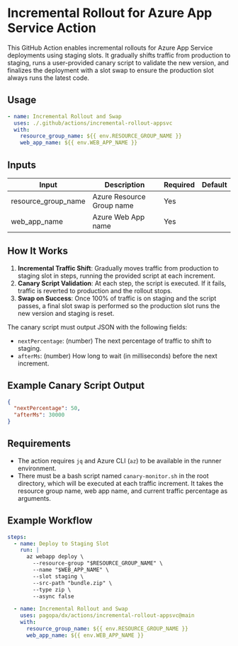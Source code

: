 # Incremental Rollout for Azure App Service Action

This GitHub Action enables incremental rollouts for Azure App Service deployments using staging slots. It gradually shifts traffic from production to staging, runs a user-provided canary script to validate the new version, and finalizes the deployment with a slot swap to ensure the production slot always runs the latest code.

## Usage

```yaml
- name: Incremental Rollout and Swap
  uses: ./.github/actions/incremental-rollout-appsvc
  with:
    resource_group_name: ${{ env.RESOURCE_GROUP_NAME }}
    web_app_name: ${{ env.WEB_APP_NAME }}
```

## Inputs

| Input               | Description               | Required | Default |
| ------------------- | ------------------------- | -------- | ------- |
| resource_group_name | Azure Resource Group name | Yes      |         |
| web_app_name        | Azure Web App name        | Yes      |         |

## How It Works

1. **Incremental Traffic Shift**: Gradually moves traffic from production to staging slot in steps, running the provided script at each increment.
2. **Canary Script Validation**: At each step, the script is executed. If it fails, traffic is reverted to production and the rollout stops.
3. **Swap on Success**: Once 100% of traffic is on staging and the script passes, a final slot swap is performed so the production slot runs the new version and staging is reset.

The canary script must output JSON with the following fields:

- `nextPercentage`: (number) The next percentage of traffic to shift to staging.
- `afterMs`: (number) How long to wait (in milliseconds) before the next increment.

## Example Canary Script Output

```json
{
  "nextPercentage": 50,
  "afterMs": 30000
}
```

## Requirements

- The action requires `jq` and Azure CLI (`az`) to be available in the runner environment.
- There must be a bash script named `canary-monitor.sh` in the root directory, which will be executed at each traffic increment. It takes the resource group name, web app name, and current traffic percentage as arguments.

## Example Workflow

```yaml
steps:
  - name: Deploy to Staging Slot
    run: |
      az webapp deploy \
        --resource-group "$RESOURCE_GROUP_NAME" \
        --name "$WEB_APP_NAME" \
        --slot staging \
        --src-path "bundle.zip" \
        --type zip \
        --async false

  - name: Incremental Rollout and Swap
    uses: pagopa/dx/actions/incremental-rollout-appsvc@main
    with:
      resource_group_name: ${{ env.RESOURCE_GROUP_NAME }}
      web_app_name: ${{ env.WEB_APP_NAME }}
```
